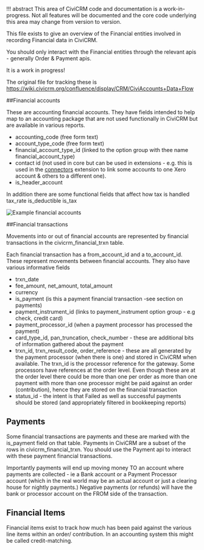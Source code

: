 !!! abstract This area of CiviCRM code and documentation is a work-in-progress. Not all features will be documented and the core code underlying this area may change from version to version.

This file exists to give an overview of the Financial entities involved in recording Financial data in CiviCRM.

You should only interact with the Financial entities through the relevant apis - 
generally Order & Payment apis.

It is a work in progress!

The original file for tracking these is https://wiki.civicrm.org/confluence/display/CRM/CiviAccounts+Data+Flow

##Financial accounts

These are accounting financial accounts. They have fields intended to help map to an accounting package that
are not used functionally in CiviCRM but are available in various reports.
- accounting_code (free form text)
- account_type_code (free form text)
- financial_account_type_id (linked to the option group with thee name financial_account_type)
- contact id (not used in core but can be used in extensions - e.g. this is used in the [connectors](https://github.com/eileenmcnaughton/nz.co.fuzion.connectors) extension to link some accounts to one Xero account & others to a different one).
- is_header_account

In addition there are some functional fields that affect how tax is handled
tax_rate
is_deductible
is_tax

![Example financial accounts](/img/financial/FinancialAccount.png)

##Financial transactions

Movements into or out of financial accounts are represented by financial transactions in the civicrm_financial_trxn table.

Each financial transaction has a from_account_id and a to_account_id. These represent movements between financial accounts.
They also have various informative fields 
- trxn_date
- fee_amount, net_amount, total_amount
- currency
- is_payment (is this a payment financial transaction -see section on payments)
- payment_instrument_id (links to payment_instrument option group - e.g check, credit card)
- payment_processor_id (when a payment processor has processed the payment)
- card_type_id, pan_truncation, check_number - these are additional bits of information gathered about the payment
- trxn_id, trxn_result_code, order_reference - these are all generated by the payment processor (when there is one) and 
stored in CiviCRM when available. The trxn_id is the processor reference for the gateway. Some processors have references
at the order level. Even though these are at the order level there could be more than one per order as more than one 
payment with more than one processor might be paid against an order (contribution), hence they are stored on the financial transaction
- status_id - the intent is that Failed as well as successful payments should be stored (and appropriately filtered in bookkeeping reports)

## Payments

Some financial transactions are payments and these are marked with the is_payment field on that table. Payments in CiviCRM are a subset
of the rows in civicrm_financial_trxn. You should use the Payment api to interact with these payment financial transactions.

Importantly payments will end up moving money TO an account where payments are collected - ie a Bank account
or a Payment Processor account (which in the real world may be an actual account or just
a clearing house for nightly payments.) Negative payments (or refunds) will have the bank or processor account on the FROM
side of the transaction.

## Financial Items

Financial items exist to track how much has been paid against the various line items within an order/ contribution.
In an accounting system this might be called credit-matching.


